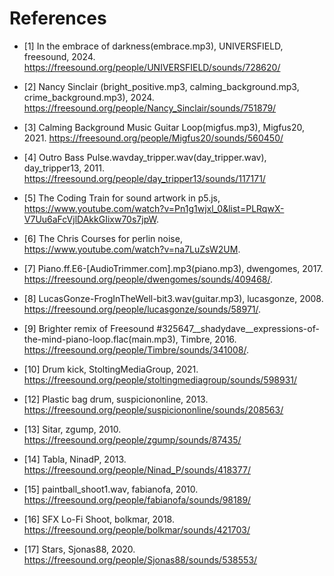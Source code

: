 # References
- [1] In the embrace of darkness(embrace.mp3), UNIVERSFIELD, freesound, 2024. https://freesound.org/people/UNIVERSFIELD/sounds/728620/
- [2] Nancy Sinclair (bright_positive.mp3, calming_background.mp3, crime_background.mp3), 2024.  https://freesound.org/people/Nancy_Sinclair/sounds/751879/
- [3] Calming Background Music Guitar Loop(migfus.mp3), Migfus20, 2021. https://freesound.org/people/Migfus20/sounds/560450/
- [4] Outro Bass Pulse.wavday_tripper.wav(day_tripper.wav), day_tripper13, 2011. https://freesound.org/people/day_tripper13/sounds/117171/
- [5] The Coding Train for sound artwork in p5.js, https://www.youtube.com/watch?v=Pn1g1wjxl_0&list=PLRqwX-V7Uu6aFcVjlDAkkGIixw70s7jpW.
- [6] The Chris Courses for perlin noise, https://www.youtube.com/watch?v=na7LuZsW2UM.
- [7] Piano.ff.E6-[AudioTrimmer.com].mp3(piano.mp3), dwengomes, 2017. https://freesound.org/people/dwengomes/sounds/409468/.
- [8] LucasGonze-FrogInTheWell-bit3.wav(guitar.mp3), lucasgonze, 2008. https://freesound.org/people/lucasgonze/sounds/58971/.
- [9] Brighter remix of Freesound #325647__shadydave__expressions-of-the-mind-piano-loop.flac(main.mp3), Timbre, 2016. https://freesound.org/people/Timbre/sounds/341008/.
- [10] Drum kick, StoltingMediaGroup, 2021. https://freesound.org/people/stoltingmediagroup/sounds/598931/
- [12] Plastic bag drum, suspiciononline, 2013. https://freesound.org/people/suspiciononline/sounds/208563/
- [13] Sitar, zgump, 2010. https://freesound.org/people/zgump/sounds/87435/
- [14] Tabla, NinadP, 2013. https://freesound.org/people/Ninad_P/sounds/418377/
- [15] paintball_shoot1.wav, fabianofa, 2010. https://freesound.org/people/fabianofa/sounds/98189/
- [16] SFX Lo-Fi Shoot, bolkmar, 2018. https://freesound.org/people/bolkmar/sounds/421703/


- [17] Stars, Sjonas88, 2020. https://freesound.org/people/Sjonas88/sounds/538553/


